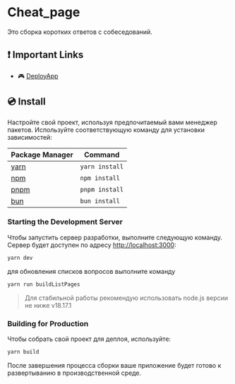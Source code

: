 # Cheat_page

Это сборка коротких ответов с собеседований.



## ❗️ Important Links


- 🎮 [DeployApp](https://cheat-page.vercel.app)


## 💿 Install


Настройте свой проект, используя предпочитаемый вами менеджер пакетов. Используйте соответствующую команду для установки зависимостей:

| Package Manager                                                | Command        |
|---------------------------------------------------------------|----------------|
| [yarn](https://yarnpkg.com/getting-started)                   | `yarn install` |
| [npm](https://docs.npmjs.com/cli/v7/commands/npm-install)     | `npm install`  |
| [pnpm](https://pnpm.io/installation)                          | `pnpm install` |
| [bun](https://bun.sh/#getting-started)                        | `bun install`  |

### Starting the Development Server

Чтобы запустить сервер разработки, выполните следующую команду. Сервер будет доступен по адресу [http://localhost:3000](http://localhost:3000):

```bash
yarn dev
```

для обновления списков вопросов выполните команду 
```bash
yarn run buildListPages
```



> Для стабильной работы рекомендую использовать node.js версии не ниже v18.17.1

### Building for Production

Чтобы собрать свой проект для деплоя, используйте:

```bash
yarn build
```

После завершения процесса сборки ваше приложение будет готово к развертыванию в производственной среде.


